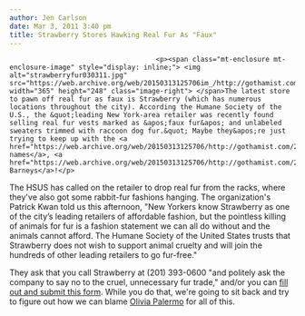 ```yaml
---
author: Jen Carlson
date: Mar 3, 2011 3:40 pm
title: Strawberry Stores Hawking Real Fur As "Faux"
---
```


	
										<p><span class="mt-enclosure mt-enclosure-image" style="display: inline;"> <img alt="strawberryfur030311.jpg" src="https://web.archive.org/web/20150313125706im_/http://gothamist.com/attachments/arts_jen/strawberryfur030311.jpg" width="365" height="248" class="image-right"> </span>The latest store to pawn off real fur as faux is Strawberry (which has numerous locations throughout the city). According the Humane Society of the U.S., the &quot;leading New York-area retailer was recently found selling real fur vests marked as &apos;faux fur&apos; and unlabeled sweaters trimmed with raccoon dog fur.&quot; Maybe they&apos;re just trying to keep up with the <a href="https://web.archive.org/web/20150313125706/http://gothamist.com/2009/02/16/humane_society.php">big names</a>, <a href="https://web.archive.org/web/20150313125706/http://gothamist.com/2010/12/22/fur_or_faux_at_barneys.php">like Barneys</a>!</p>

<p>The HSUS has called on the retailer to drop real fur from the racks, where they&apos;ve also got some rabbit-fur fashions hanging. The organization&apos;s Patrick Kwan told us this afternoon, &quot;New Yorkers know Strawberry as one of the city&#x2019;s leading retailers of affordable fashion, but the pointless killing of animals for fur is a fashion statement we can all do without and the animals cannot afford. The Humane Society of the United States trusts that Strawberry does not wish to support animal cruelty and will join the hundreds of other leading retailers to go fur-free.&quot;</p>

<p>They ask that you call Strawberry at (201) 393-0600 &quot;and politely ask the company to say no to the cruel, unnecessary fur trade,&quot; and/or you can <a href="https://web.archive.org/web/20150313125706/https://secure.humanesociety.org/site/Advocacy?cmd=display&amp;page=UserAction&amp;id=4915">fill out and submit this form</a>. While you do that, we&apos;re going to sit back and try to figure out how we can blame <a href="https://web.archive.org/web/20150313125706/http://ny.racked.com/archives/2009/03/12/vicious_rumors.php">Olivia Palermo</a> for all of this.</p>					
										
									
				